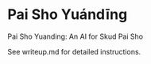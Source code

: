 # Pai Sho Yuándīng
Pai Sho Yuanding: An AI for Skud Pai Sho

See writeup.md for detailed instructions.